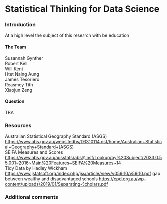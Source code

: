 # Statistical Thinking for Data Science

### Introduction
At a high level the subject of this research with be education

#### The Team
Susannah Gynther </br>
Robert Kell </br>
Will Kent </br>
Htet Naing Aung </br>
James Tesoriero </br>
Reasmey Tith </br>
Xiaojun Zeng </br>

#### Question
TBA

### Resources
Australian Statistical Geography Standard (ASGS)   https://www.abs.gov.au/websitedbs/D3310114.nsf/home/Australian+Statistical+Geography+Standard+(ASGS)  
SEIFA Measures and Scores  
https://www.abs.gov.au/ausstats/abs@.nsf/Lookup/by%20Subject/2033.0.55.001~2016~Main%20Features~SEIFA%20Measures~14  
Tidy Data by Hadley Wickham  
https://www.jstatsoft.org/index.php/jss/article/view/v059i10/v59i10.pdf 
gap between wealthy and disadvantaged schools
https://cpd.org.au/wp-content/uploads/2019/01/Separating-Scholars.pdf
### Additional comments
